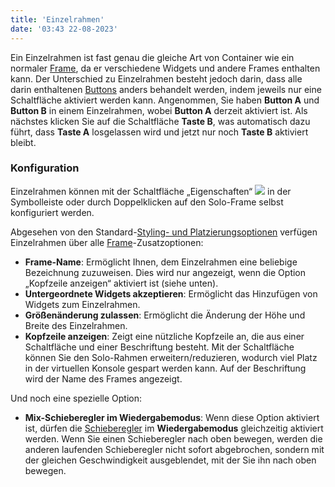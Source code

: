 ```yaml
---
title: 'Einzelrahmen'
date: '03:43 22-08-2023'
---
```


Ein Einzelrahmen ist fast genau die gleiche Art von Container wie ein normaler [Frame](../frame), da er verschiedene Widgets und andere Frames enthalten kann. Der Unterschied zu Einzelrahmen besteht jedoch darin, dass alle darin enthaltenen [Buttons](../button) anders behandelt werden, indem jeweils nur eine Schaltfläche aktiviert werden kann. Angenommen, Sie haben **Button A** und **Button B** in einem Einzelrahmen, wobei **Button A** derzeit aktiviert ist. Als nächstes klicken Sie auf die Schaltfläche **Taste B**, was automatisch dazu führt, dass **Taste A** losgelassen wird und jetzt nur noch **Taste B** aktiviert bleibt.

### Konfiguration

Einzelrahmen können mit der Schaltfläche „Eigenschaften“ ![](/basics/edit.png) in der Symbolleiste oder durch Doppelklicken auf den Solo-Frame selbst konfiguriert werden.  

Abgesehen von den Standard-[Styling- und Platzierungsoptionen](../styling-and-placement) verfügen Einzelrahmen über alle [Frame](../frame)-Zusatzoptionen:  

* **Frame-Name**: Ermöglicht Ihnen, dem Einzelrahmen eine beliebige Bezeichnung zuzuweisen. Dies wird nur angezeigt, wenn die Option „Kopfzeile anzeigen“ aktiviert ist (siehe unten).
* **Untergeordnete Widgets akzeptieren**: Ermöglicht das Hinzufügen von Widgets zum Einzelrahmen.
* **Größenänderung zulassen**: Ermöglicht die Änderung der Höhe und Breite des Einzelrahmen.
* **Kopfzeile anzeigen**: Zeigt eine nützliche Kopfzeile an, die aus einer Schaltfläche und einer Beschriftung besteht. Mit der Schaltfläche können Sie den Solo-Rahmen erweitern/reduzieren, wodurch viel Platz in der virtuellen Konsole gespart werden kann. Auf der Beschriftung wird der Name des Frames angezeigt.

Und noch eine spezielle Option:  

* **Mix-Schieberegler im Wiedergabemodus**: Wenn diese Option aktiviert ist, dürfen die [Schieberegler](../slider) im **Wiedergabemodus** gleichzeitig aktiviert werden. Wenn Sie einen Schieberegler nach oben bewegen, werden die anderen laufenden Schieberegler nicht sofort abgebrochen, sondern mit der gleichen Geschwindigkeit ausgeblendet, mit der Sie ihn nach oben bewegen.